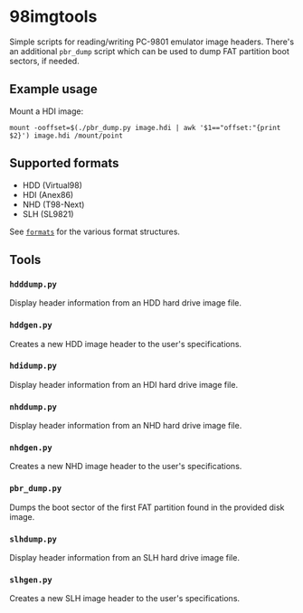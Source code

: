 98imgtools
==========

Simple scripts for reading/writing PC-9801 emulator image headers.
There's an additional `pbr_dump` script which can be used to dump FAT
partition boot sectors, if needed.

Example usage
-------------

Mount a HDI image:

    mount -ooffset=$(./pbr_dump.py image.hdi | awk '$1=="offset:"{print $2}') image.hdi /mount/point

Supported formats
-----------------

 * HDD (Virtual98)
 * HDI (Anex86)
 * NHD (T98-Next)
 * SLH (SL9821)

See [`formats`](formats/) for the various format structures.

Tools
-----

### `hdddump.py`
Display header information from an HDD hard drive image file.

### `hddgen.py`
Creates a new HDD image header to the user's specifications.

### `hdidump.py`
Display header information from an HDI hard drive image file.

### `nhddump.py`
Display header information from an NHD hard drive image file.

### `nhdgen.py`
Creates a new NHD image header to the user's specifications.

### `pbr_dump.py`
Dumps the boot sector of the first FAT partition found in the provided disk image.

### `slhdump.py`
Display header information from an SLH hard drive image file.

### `slhgen.py`
Creates a new SLH image header to the user's specifications.
